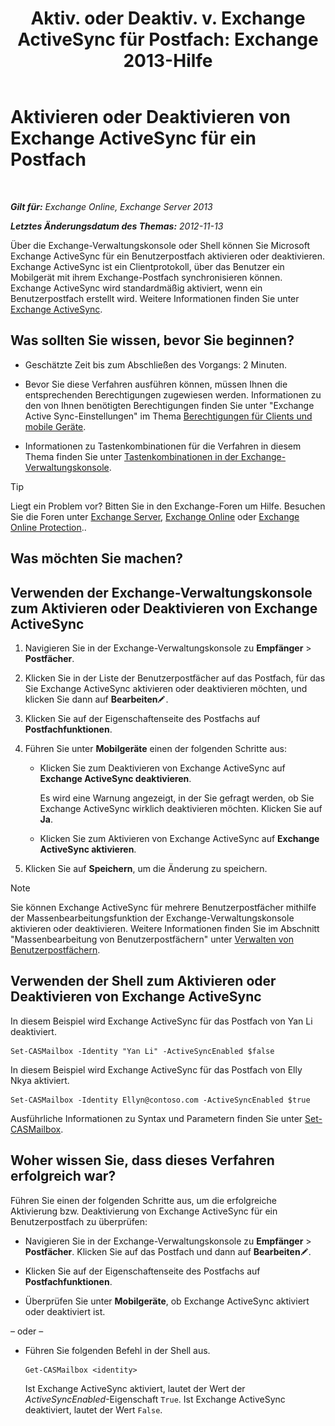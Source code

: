 ﻿---
title: 'Aktiv. oder Deaktiv. v. Exchange ActiveSync für Postfach: Exchange 2013-Hilfe'
TOCTitle: Aktivieren oder Deaktivieren von Exchange ActiveSync für ein Postfach
ms:assetid: dcf7c05b-b1b9-4b0f-800d-fec9f2ddc9e4
ms:mtpsurl: https://technet.microsoft.com/de-de/library/Bb124809(v=EXCHG.150)
ms:contentKeyID: 50554926
ms.date: 04/24/2018
mtps_version: v=EXCHG.150
ms.translationtype: HT
---

# Aktivieren oder Deaktivieren von Exchange ActiveSync für ein Postfach

 

_**Gilt für:** Exchange Online, Exchange Server 2013_

_**Letztes Änderungsdatum des Themas:** 2012-11-13_

Über die Exchange-Verwaltungskonsole oder Shell können Sie Microsoft Exchange ActiveSync für ein Benutzerpostfach aktivieren oder deaktivieren. Exchange ActiveSync ist ein Clientprotokoll, über das Benutzer ein Mobilgerät mit ihrem Exchange-Postfach synchronisieren können. Exchange ActiveSync wird standardmäßig aktiviert, wenn ein Benutzerpostfach erstellt wird. Weitere Informationen finden Sie unter [Exchange ActiveSync](exchange-activesync-exchange-2013-help.md).

## Was sollten Sie wissen, bevor Sie beginnen?

  - Geschätzte Zeit bis zum Abschließen des Vorgangs: 2 Minuten.

  - Bevor Sie diese Verfahren ausführen können, müssen Ihnen die entsprechenden Berechtigungen zugewiesen werden. Informationen zu den von Ihnen benötigten Berechtigungen finden Sie unter "Exchange Active Sync-Einstellungen" im Thema [Berechtigungen für Clients und mobile Geräte](clients-and-mobile-devices-permissions-exchange-2013-help.md).

  - Informationen zu Tastenkombinationen für die Verfahren in diesem Thema finden Sie unter [Tastenkombinationen in der Exchange-Verwaltungskonsole](keyboard-shortcuts-in-the-exchange-admin-center-exchange-online-protection-help.md).


> [!TIP]
> Liegt ein Problem vor? Bitten Sie in den Exchange-Foren um Hilfe. Besuchen Sie die Foren unter <A href="https://go.microsoft.com/fwlink/p/?linkid=60612">Exchange Server</A>, <A href="https://go.microsoft.com/fwlink/p/?linkid=267542">Exchange Online</A> oder <A href="https://go.microsoft.com/fwlink/p/?linkid=285351">Exchange Online Protection</A>..



## Was möchten Sie machen?

## Verwenden der Exchange-Verwaltungskonsole zum Aktivieren oder Deaktivieren von Exchange ActiveSync

1.  Navigieren Sie in der Exchange-Verwaltungskonsole zu **Empfänger** \> **Postfächer**.

2.  Klicken Sie in der Liste der Benutzerpostfächer auf das Postfach, für das Sie Exchange ActiveSync aktivieren oder deaktivieren möchten, und klicken Sie dann auf **Bearbeiten**![Bearbeitungssymbol](images/Bb124582.6f53ccb2-1f13-4c02-bea0-30690e6ea71d(EXCHG.150).gif "Bearbeitungssymbol").

3.  Klicken Sie auf der Eigenschaftenseite des Postfachs auf **Postfachfunktionen**.

4.  Führen Sie unter **Mobilgeräte** einen der folgenden Schritte aus:
    
      - Klicken Sie zum Deaktivieren von Exchange ActiveSync auf **Exchange ActiveSync deaktivieren**.
        
        Es wird eine Warnung angezeigt, in der Sie gefragt werden, ob Sie Exchange ActiveSync wirklich deaktivieren möchten. Klicken Sie auf **Ja**.
    
      - Klicken Sie zum Aktivieren von Exchange ActiveSync auf **Exchange ActiveSync aktivieren**.

5.  Klicken Sie auf **Speichern**, um die Änderung zu speichern.


> [!NOTE]
> Sie können Exchange ActiveSync für mehrere Benutzerpostfächer mithilfe der Massenbearbeitungsfunktion der Exchange-Verwaltungskonsole aktivieren oder deaktivieren. Weitere Informationen finden Sie im Abschnitt "Massenbearbeitung von Benutzerpostfächern" unter <A href="manage-user-mailboxes-exchange-2013-help.md">Verwalten von Benutzerpostfächern</A>.



## Verwenden der Shell zum Aktivieren oder Deaktivieren von Exchange ActiveSync

In diesem Beispiel wird Exchange ActiveSync für das Postfach von Yan Li deaktiviert.

    Set-CASMailbox -Identity "Yan Li" -ActiveSyncEnabled $false

In diesem Beispiel wird Exchange ActiveSync für das Postfach von Elly Nkya aktiviert.

    Set-CASMailbox -Identity Ellyn@contoso.com -ActiveSyncEnabled $true

Ausführliche Informationen zu Syntax und Parametern finden Sie unter [Set-CASMailbox](https://technet.microsoft.com/de-de/library/bb125264\(v=exchg.150\)).

## Woher wissen Sie, dass dieses Verfahren erfolgreich war?

Führen Sie einen der folgenden Schritte aus, um die erfolgreiche Aktivierung bzw. Deaktivierung von Exchange ActiveSync für ein Benutzerpostfach zu überprüfen:

  - Navigieren Sie in der Exchange-Verwaltungskonsole zu **Empfänger** \> **Postfächer**. Klicken Sie auf das Postfach und dann auf **Bearbeiten**![Bearbeitungssymbol](images/Bb124582.6f53ccb2-1f13-4c02-bea0-30690e6ea71d(EXCHG.150).gif "Bearbeitungssymbol").

  - Klicken Sie auf der Eigenschaftenseite des Postfachs auf **Postfachfunktionen**.

  - Überprüfen Sie unter **Mobilgeräte**, ob Exchange ActiveSync aktiviert oder deaktiviert ist.

– oder –

  - Führen Sie folgenden Befehl in der Shell aus.
    
        Get-CASMailbox <identity>
    
    Ist Exchange ActiveSync aktiviert, lautet der Wert der *ActiveSyncEnabled*-Eigenschaft `True`. Ist Exchange ActiveSync deaktiviert, lautet der Wert `False`.

